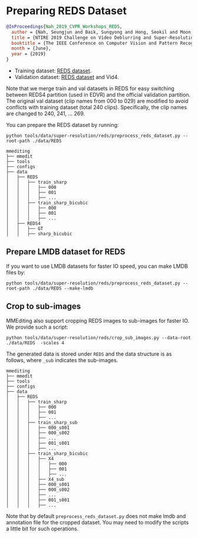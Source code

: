 # Preparing REDS Dataset

<!-- [DATASET] -->

```bibtex
@InProceedings{Nah_2019_CVPR_Workshops_REDS,
  author = {Nah, Seungjun and Baik, Sungyong and Hong, Seokil and Moon, Gyeongsik and Son, Sanghyun and Timofte, Radu and Lee, Kyoung Mu},
  title = {NTIRE 2019 Challenge on Video Deblurring and Super-Resolution: Dataset and Study},
  booktitle = {The IEEE Conference on Computer Vision and Pattern Recognition (CVPR) Workshops},
  month = {June},
  year = {2019}
}
```

- Training dataset: [REDS dataset](https://seungjunnah.github.io/Datasets/reds.html).
- Validation dataset: [REDS dataset](https://seungjunnah.github.io/Datasets/reds.html) and Vid4.

Note that we merge train and val datasets in REDS for easy switching between REDS4 partition (used in EDVR) and the official validation partition.
The original val dataset (clip names from 000 to 029) are modified to avoid conflicts with training dataset (total 240 clips). Specifically, the clip names are changed to 240, 241, ... 269.

You can prepare the REDS dataset by running:

```shell
python tools/data/super-resolution/reds/preprocess_reds_dataset.py --root-path ./data/REDS
```

```text
mmediting
├── mmedit
├── tools
├── configs
├── data
│   ├── REDS
│   │   ├── train_sharp
│   │   │   ├── 000
│   │   │   ├── 001
│   │   │   ├── ...
│   │   ├── train_sharp_bicubic
│   │   │   ├── 000
│   │   │   ├── 001
│   │   │   ├── ...
│   ├── REDS4
│   │   ├── GT
│   │   ├── sharp_bicubic
```

## Prepare LMDB dataset for REDS

If you want to use LMDB datasets for faster IO speed, you can make LMDB files by:

```shell
python tools/data/super-resolution/reds/preprocess_reds_dataset.py --root-path ./data/REDS --make-lmdb
```

## Crop to sub-images

MMEditing also support cropping REDS images to sub-images for faster IO. We provide such a script:

```shell
python tools/data/super-resolution/reds/crop_sub_images.py --data-root ./data/REDS  -scales 4
```

The generated data is stored under `REDS` and the data structure is as follows, where `_sub` indicates the sub-images.

```text
mmediting
├── mmedit
├── tools
├── configs
├── data
│   ├── REDS
│   │   ├── train_sharp
│   │   │   ├── 000
│   │   │   ├── 001
│   │   │   ├── ...
│   │   ├── train_sharp_sub
│   │   │   ├── 000_s001
│   │   │   ├── 000_s002
│   │   │   ├── ...
│   │   │   ├── 001_s001
│   │   │   ├── ...
│   │   ├── train_sharp_bicubic
│   │   │   ├── X4
│   │   │   │   ├── 000
│   │   │   │   ├── 001
│   │   │   │   ├── ...
│   │   │   ├── X4_sub
│   │   │   ├── 000_s001
│   │   │   ├── 000_s002
│   │   │   ├── ...
│   │   │   ├── 001_s001
│   │   │   ├── ...
```

Note that by default `preprocess_reds_dataset.py` does not make lmdb and annotation file for the cropped dataset. You may need to modify the scripts a little bit for such operations.
